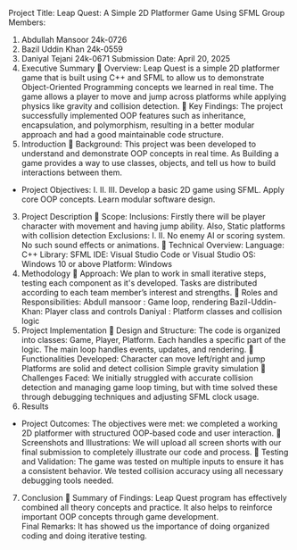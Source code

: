 Project Title: 
Leap Quest: A Simple 2D Platformer Game Using SFML 
Group Members: 
1. Abdullah Mansoor 24k-0726 
2.  Bazil Uddin Khan 24k-0559 
3.  Daniyal Tejani 24k-0671 
Submission Date: 
April 20, 2025 
1. Executive Summary 
 Overview: 
Leap Quest is a simple 2D platformer game that is built using C++ and SFML to 
allow us to demonstrate Object-Oriented Programming concepts we learned in 
real time. The game allows a player to move and jump across platforms while 
applying physics like gravity and collision detection. 
 Key Findings: 
The project successfully implemented OOP features such as inheritance, 
encapsulation, and polymorphism, resulting in a better modular approach and 
had a good maintainable code structure. 
2. Introduction 
 Background: 
This project was been developed to  understand and demonstrate OOP concepts 
in real time. As Building a game provides a way to use classes, objects, and tell us 
how to build interactions between them. 
* Project Objectives: 
I. 
II. 
III. 
Develop a basic 2D game using SFML. 
Apply core OOP concepts. 
Learn modular software design. 
3. Project Description 
 Scope: 
Inclusions: 
Firstly there will be player character with movement and having jump 
ability. 
Also, Static platforms with collision detection 
Exclusions: 
I. 
II. 
No enemy AI or scoring system. 
No such sound effects or animations. 
 Technical Overview: 
Language: C++ 
Library: SFML 
IDE: Visual Studio Code or Visual Studio 
OS: Windows 10 or above 
Platform: Windows 
4. Methodology 
 Approach: 
We plan to work in small iterative steps, testing each component as it's 
developed. Tasks are distributed according to each team member’s interest 
and strengths. 
 Roles and Responsibilities: 
Abdull mansoor : Game loop, rendering 
Bazil-Uddin-Khan: Player class and controls 
Daniyal : Platform classes and collision logic 
5. Project Implementation 
 Design and Structure: 
The code is organized into classes: Game, Player, Platform. Each handles a specific 
part of the logic. The main loop handles events, updates, and rendering. 
 Functionalities Developed: 
Character can move left/right and jump 
Platforms are solid and detect collision 
Simple gravity simulation 
 Challenges Faced: 
We initially struggled with accurate collision detection and managing game loop 
timing, but with time solved these through debugging techniques and adjusting 
SFML clock usage. 
6. Results 
* Project Outcomes: 
The objectives were met: we completed a working 2D platformer with structured 
OOP-based code and user interaction. 
 Screenshots and Illustrations: 
We will upload all screen shorts with our final submission to completely illustrate 
our code and process. 
 Testing and Validation: 
The game was tested on multiple inputs to ensure it has a  consistent behavior. 
We tested collision accuracy using all necessary debugging tools needed. 
7. Conclusion 
 Summary of Findings: 
Leap Quest program has  effectively combined all  theory concepts  and practice. 
It also helps to reinforce important OOP concepts through game development.  
Final Remarks: It has showed us the importance of doing  organized coding and 
doing iterative testing. 
